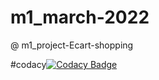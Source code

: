 # m1_march-2022
@ m1_project-Ecart-shopping



#codacy[![Codacy Badge](https://app.codacy.com/project/badge/Grade/df73c15ab843436fa9e58887dac4b894)](https://www.codacy.com/gh/pradeeppisini/m1_march-2022/dashboard?utm_source=github.com&amp;utm_medium=referral&amp;utm_content=pradeeppisini/m1_march-2022&amp;utm_campaign=Badge_Grade)
